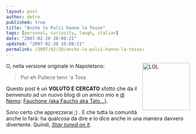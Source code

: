 ```yaml
---
layout: post
author: detro
published: true
title: "Anche le Pulci hanno la Tosse"
tags: [personal, curiosity, laugh, italian]
date: "2007-02-20 20:08:21"
updated: "2007-02-20 20:08:21"
permalink: /2007/02/20/anche-le-pulci-hanno-la-tosse/
---
```


<img src="http://photos1.blogger.com/x/blogger2/4927/867221979476217/220/z/423173/gse_multipart29981.jpg" alt="LOL" height="130" align="right" />O, nella versione originale in Napoletano:
<blockquote>

Pur eh Pullece tenn 'a Toss

</blockquote>

Questo post è un <strong>VOLUTO E CERCATO</strong> sfottò che da il benvenuto ad un nuovo blog di un amico mio e <a href="http://blog.neminis.org/un-nuovo-blog.html">di Nemo</a>: <a href="http://faucho.blogspot.com/">Fauchone (aka Faucho aka Tato...)</a>.

Sono certo che apprezzerai ;) . E che tutta la comunità anche lo farà: ha qualcosa da dire e lo dice anche in una maniera davvero divertente. Quindi, <a href="feed://faucho.blogspot.com/feeds/posts/default"><em>Stay tuned on it</em></a>.
